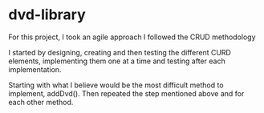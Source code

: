 # dvd-library

For this project, I took an agile approach
I followed the CRUD methodology

I started by designing, creating and then testing the different CURD elements, implementing them one at a time and testing after each implementation.

Starting with what I believe would be the most difficult method to implement, addDvd(). Then repeated the step mentioned above and for each other method.
